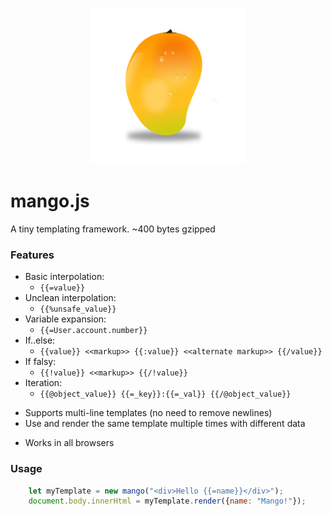 <p align="center">
	<img src="./logo.png" alt="a mango" width="250"/>
<p>

# mango.js

A tiny templating framework. ~400 bytes gzipped

### Features
 * Basic interpolation: 
   * `{{=value}}`
 * Unclean interpolation: 
   * `{{%unsafe_value}}`
 * Variable expansion: 
   * `{{=User.account.number}}`
 * If..else: 
   * `{{value}} <<markup>> {{:value}} <<alternate markup>> {{/value}}`
 * If falsy: 
   * `{{!value}} <<markup>> {{/!value}}`
 * Iteration: 
   * `{{@object_value}} {{=_key}}:{{=_val}} {{/@object_value}}`
 
 
 - Supports multi-line templates (no need to remove newlines)
 - Use and render the same template multiple times with different data
 * Works in all browsers

### Usage

```javascript
	let myTemplate = new mango("<div>Hello {{=name}}</div>");
	document.body.innerHtml = myTemplate.render({name: "Mango!"});
```

